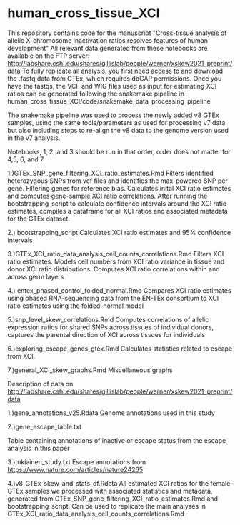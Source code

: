 # human_cross_tissue_XCI

This repository contains code for the manuscript "Cross-tissue analysis of allelic X-chromosome inactivation ratios resolves features of human development"
All relevant data generated from these notebooks are available on the FTP server: http://labshare.cshl.edu/shares/gillislab/people/werner/xskew2021_preprint/data
To fully replicate all analysis, you first need access to and download the .fastq data from GTEx, which requires dbGAP permissions. Once you have the fastqs, the VCF and WIG files used as input for estimating XCI ratios can be generated following the snakemake pipeline in human_cross_tissue_XCI/code/snakemake_data_processing_pipeline

The snakemake pipeline was used to process the newly added v8 GTEx samples, using the same tools/parameters as used for processing v7 data but also including steps to re-align the v8 data to the genome version used in the v7 analysis.

Notebooks, 1, 2, and 3 should be run in that order, order does not matter for 4,5, 6, and 7.

1.)GTEx_SNP_gene_filtering_XCI_ratio_estimates.Rmd
Filters identified heterozygous SNPs from vcf files and identifies the max-powered SNP per gene. Filtering genes for reference bias. Calculates inital XCI ratio estimates and computes gene-sample XCI ratio correlations. After running the bootstrapping_script to calculate confidence intervals around the XCI ratio estimates, compiles a dataframe for all XCI ratios and associated metadata for the GTEx dataset. 

2.) bootstrapping_script
Calculates XCI ratio estimates and 95% confidence intervals

3.)GTEx_XCI_ratio_data_analysis_cell_counts_correlations.Rmd
Filters XCI ratio estimates. Models cell numbers from XCI ratio variance in tissue and donor XCI ratio distributions. Computes XCI ratio correlations within and across germ layers

4.) entex_phased_control_folded_normal.Rmd
Compares XCI ratio estimates using phased RNA-sequencing data from the EN-TEx consortium to XCI ratio estimates using the folded-normal model

5.)snp_level_skew_correlations.Rmd
Computes correlations of allelic expression ratios for shared SNPs across tissues of individual donors, captures the parental direction of XCI across tissues for individuals 

6.)exploring_escape_genes_gtex.Rmd
Calculates statistics related to escape from XCI.

7.)general_XCI_skew_graphs.Rmd
Miscellaneous graphs 

Description of data on http://labshare.cshl.edu/shares/gillislab/people/werner/xskew2021_preprint/data

1.)gene_annotations_v25.Rdata 
Genome annotations used in this study

2.)gene_escape_table.txt 

Table containing annotations of inactive or escape status from the escape analysis in this paper

3.)tukiainen_study.txt 
Escape annotations from https://www.nature.com/articles/nature24265


4.)v8_GTEx_skew_and_stats_df.Rdata
All estimated XCI ratios for the female GTEx samples we processed with associated statistics and metadata, generated from GTEx_SNP_gene_filtering_XCI_ratio_estimates.Rmd and bootstrapping_script. Can be used to replicate the main analyses in GTEx_XCI_ratio_data_analysis_cell_counts_correlations.Rmd   

